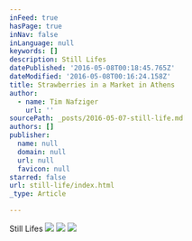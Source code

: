 ```yaml
---
inFeed: true
hasPage: true
inNav: false
inLanguage: null
keywords: []
description: Still Lifes
datePublished: '2016-05-08T00:18:45.765Z'
dateModified: '2016-05-08T00:16:24.158Z'
title: Strawberries in a Market in Athens
author:
  - name: Tim Nafziger
    url: ''
sourcePath: _posts/2016-05-07-still-life.md
authors: []
publisher:
  name: null
  domain: null
  url: null
  favicon: null
starred: false
url: still-life/index.html
_type: Article

---
```

Still Lifes
![](https://the-grid-user-content.s3-us-west-2.amazonaws.com/bf520a72-a757-4427-8f49-d382b9d20872.jpg)
![](https://the-grid-user-content.s3-us-west-2.amazonaws.com/d548b7be-bd8b-4c2d-a986-268d96e2b577.jpg)
![](https://the-grid-user-content.s3-us-west-2.amazonaws.com/9effc574-4a62-4282-91e6-d65d15c3698f.jpg)